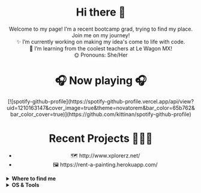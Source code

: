 <h1 align="center">
     Hi there 👋 
</h1>

<p align="center">
    Welcome to my page! I’m a recent bootcamp grad, trying to find my place. Join me on my journey! <br>
    ✨ I’m currently working on making my idea's come to life with code. <br>
    🧠 I’m learning from the coolest teachers at Le Wagon MX! <br>
    🌞 Pronouns: She/Her
</p>

<h1 align="center">
    🎧 Now playing 🎧
</h1>
<div align="center">
[![spotify-github-profile](https://spotify-github-profile.vercel.app/api/view?uid=1210163147&cover_image=true&theme=novatorem&bar_color=65b762&bar_color_cover=true)](https://github.com/kittinan/spotify-github-profile)
</div>

<h1 align="center">
    Recent Projects 👩🏾‍💻
</h1>
<ul align="center">
  <li>🗺 http://www.xplorerz.net/</li>
  <li>🖼 https://rent-a-painting.herokuapp.com/</li>
</ul>

<details>
  <summary><b>Where to find me</b></summary>

[![Github](https://img.shields.io/badge/-Github-181717?style=for-the-badge&logo=Github&logoColor=white)](https://github.com/mberhe23)
[![LinkedIn](https://img.shields.io/badge/-LinkedIn-0077B5?style=for-the-badge&logo=LinkedIn&logoColor=white)](https://www.linkedin.com/in/mberhe23)
[![Twitter](https://img.shields.io/badge/-Twitter-1DA1F2?style=for-the-badge&logo=Twitter&logoColor=white)](https://twitter.com/mberhe23)
[![Gmail](https://img.shields.io/badge/-Gmail-EA4335?style=for-the-badge&logo=Gmail&logoColor=white)](https://maryanberhe@gmail.com)
[![CV](https://img.shields.io/badge/-CV-112988?style=for-the-badge&logo=CV&logoColor=white)](https://github.com/mberhe23/mberhe23/files/8911219/MaryanBerhe.-.CV.pdf)

</details>

<details>
  <summary><b>OS & Tools</b></summary>

![Mac_OS](https://img.shields.io/badge/-Mac_OS-999999?logo=Apple&style=for-the-badge&logoColor=white)

![VS_code](https://img.shields.io/badge/Visual_Studio_Code-0078D4?style=for-the-badge&logo=visual%20studio%20code&logoColor=white)

![Git](https://img.shields.io/badge/-Git-F05032?logo=Git&style=for-the-badge&logoColor=white)
![Github](https://img.shields.io/badge/-Github-181717?logo=Github&style=for-the-badge&logoColor=white)

![Ruby](https://img.shields.io/badge/-Ruby-CC342D?logo=Django&style=for-the-badge&logoColor=white)
![Ruby_on_rails](https://img.shields.io/badge/-Ruby_on_rails-CC0000?logo=Flask&style=for-the-badge&logoColor=white)
  
![Figma](https://img.shields.io/badge/Figma-F24E1E?style=for-the-badge&logo=figma&logoColor=white)

</details>

<!--
**mberhe23/mberhe23** is a ✨ _special_ ✨ repository because its `README.md` (this file) appears on your GitHub profile.

Here are some ideas to get you started:

- 🔭 I’m currently working on making my idea's come to life with code.
- 🌱 I’m currently learning from the coolest teachers at Le Wagon MX!
- 👯 I’m looking to collaborate on ...
- 🤔 I’m looking for help with ...
- 💬 Ask me about ...
- 📫 How to reach me: ...
- 😄 Pronouns: She/Her
- ⚡ Fun fact: ...
-->
